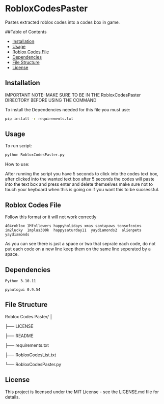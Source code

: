 # RobloxCodesPaster
 
Pastes extracted roblox codes into a codes box in game.

##Table of Contents

- [Installation](#installation)
- [Usage](#usage)
- [Roblox Codes File](#roblox-codes-file)
- [Dependencies](#dependencies)
- [File Structure](#file-structure)
- [License](#license)

## Installation

IMPORTANT NOTE: MAKE SURE TO BE IN THE RobloxCodesPaster DIRECTORY BEFORE USING THE COMMAND

To install the Dependencies needed for this file you must use:
	
```bash
pip install -r requirements.txt
```

## Usage

To run script:

```bash
python RobloxCodesPaster.py
```

How to use:

After running the script you have 5 seconds to click into the codes text box,
after clicked into the wanted text box after 5 seconds the codes will paste into the text box and press enter and delete themselves make sure not to touch your keyboard when this is going on if you want this to be sucsessful.


## Roblox Codes File

Follow this format or it will not work correctly

```
404roblox 1Mfollowers happyholidays xmas santapaws tonsofcoins im2lucky  1mplus300k  happysaturday11  yaydiamonds2  alienpets yaydiamonds 
```
As you can see there is just a space or two that seprate each code, do not put each code on a new line keep them on the same line seperated by a space.

## Dependencies

```
Python 3.10.11

pyautogui 0.9.54
```

## File Structure

Roblox Codes Paster/
│

├── LICENSE

├── README

├── requirements.txt

├── RobloxCodesList.txt

└── RobloxCodesPaster.py

## License

This project is licensed under the MIT License - see the LICENSE.md file for details.